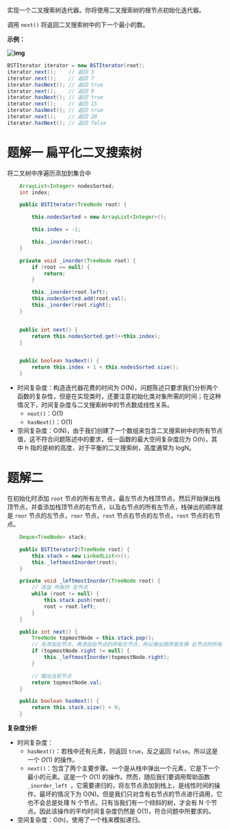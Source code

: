 实现一个二叉搜索树迭代器。你将使用二叉搜索树的根节点初始化迭代器。

调用 `next()` 将返回二叉搜索树中的下一个最小的数。

**示例：**

**![img](https://assets.leetcode-cn.com/aliyun-lc-upload/uploads/2018/12/25/bst-tree.png)**

```java
BSTIterator iterator = new BSTIterator(root);
iterator.next();    // 返回 3
iterator.next();    // 返回 7
iterator.hasNext(); // 返回 true
iterator.next();    // 返回 9
iterator.hasNext(); // 返回 true
iterator.next();    // 返回 15
iterator.hasNext(); // 返回 true
iterator.next();    // 返回 20
iterator.hasNext(); // 返回 false
```

# 题解一 扁平化二叉搜索树

将二叉树中序遍历添加到集合中

```java
    ArrayList<Integer> nodesSorted;
    int index;

    public BSTIterator(TreeNode root) {

        this.nodesSorted = new ArrayList<Integer>();

        this.index = -1;

        this._inorder(root);
    }

    private void _inorder(TreeNode root) {
        if (root == null) {
            return;
        }

        this._inorder(root.left);
        this.nodesSorted.add(root.val);
        this._inorder(root.right);
    }


    public int next() {
        return this.nodesSorted.get(++this.index);
    }


    public boolean hasNext() {
        return this.index + 1 < this.nodesSorted.size();
    }
```

- 时间复杂度：构造迭代器花费的时间为 O(N)，问题陈述只要求我们分析两个函数的复杂性，但是在实现类时，还要注意初始化类对象所需的时间；在这种情况下，时间复杂度与二叉搜索树中的节点数成线性关系。
  - `next()`：O(1)
  - `hasNext()`：O(1)
- 空间复杂度：O(N)，由于我们创建了一个数组来包含二叉搜索树中的所有节点值，这不符合问题陈述中的要求，任一函数的最大空间复杂度应为 O(h)，其中 h 指的是树的高度，对于平衡的二叉搜索树，高度通常为 logN。


# 题解二 

在初始化时添加 `root` 节点的所有左节点，最左节点为栈顶节点，然后开始弹出栈顶节点，并查添加栈顶节点的右节点，以及右节点的所有左节点，栈弹出的顺序就是 `roor` 节点的左节点，`roor` 节点，`root` 节点右节点的左节点，`root` 节点的右节点。

```java
    Deque<TreeNode> stack;

    public BSTIterator2(TreeNode root) {
        this.stack = new LinkedList<>();
        this._leftmostInorder(root);
    }

    private void _leftmostInorder(TreeNode root) {
        // 添加 所有的 左节点
        while (root != null) {
            this.stack.push(root);
            root = root.left;
        }
    }

    public int next() {
        TreeNode topmostNode = this.stack.pop();
      	// 先添加右节点，再添加右节点的所有左节点，所以弹出顺序是先弹 右节点的所有左节点，再弹右节点
        if (topmostNode.right != null) {
            this._leftmostInorder(topmostNode.right);
        }

        // 输出当前节点 
        return topmostNode.val;
    }

    public boolean hasNext() {
        return this.stack.size() > 0;
    }
```

**复杂度分析**

- 时间复杂度：
  - `hasNext()`：若栈中还有元素，则返回 `true`，反之返回 `false`。所以这是一个 *O*(1) 的操作。
  - `next()`：包含了两个主要步骤。一个是从栈中弹出一个元素，它是下一个最小的元素。这是一个 *O*(1) 的操作。然而，随后我们要调用帮助函数 `_inorder_left `，它需要递归的，将左节点添加到栈上，是线性时间的操作，最坏的情况下为 O(N)。但是我们只对含有右节点的节点进行调用，它也不会总是处理 N 个节点。只有当我们有一个倾斜的树，才会有 N 个节点。因此该操作的平均时间复杂度仍然是 O(1)，符合问题中所要求的。
- 空间复杂度：O(h)，使用了一个栈来模拟递归。